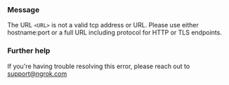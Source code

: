 
### Message
The URL <code>&lt;URL&gt;</code> is not a valid tcp address or URL.  Please use either hostname:port or a full URL including protocol for HTTP or TLS endpoints.

### Further help
If you're having trouble resolving this error, please reach out to [support@ngrok.com](mailto:support@ngrok.com?subject=Help%20with%20ERR_NGROK_4500)

